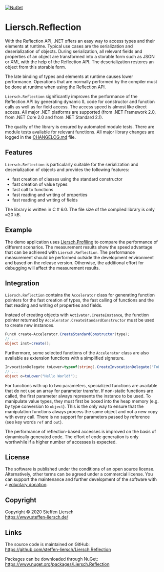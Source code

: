 [![NuGet](https://img.shields.io/nuget/v/Liersch.Reflection.svg)](https://www.nuget.org/packages/Liersch.Reflection)

# Liersch.Reflection

With the Reflection API, .NET offers an easy way to access types and their elements at runtime. Typical use cases are the serialization and deserialization of objects. During serialization, all relevant fields and properties of an object are transformed into a storable form such as JSON or XML with the help of the Reflection API. The deserialization restores an object from this storable form.

The late binding of types and elements at runtime causes lower performance. Operations that are normally performed by the compiler must be done at runtime when using the Reflection API.

`Liersch.Reflection` significantly improves the performance of the Reflection API by generating dynamic IL code for constructor and function calls as well as for field access. The access speed is almost like direct access. All major .NET platforms are supported (from .NET Framework 2.0, from .NET Core 2.0 and from .NET Standard 2.1).

The quality of the library is ensured by automated module tests. There are module tests available for relevant functions. All major library changes are logged in the [CHANGELOG.md](https://github.com/steffen-liersch/Liersch.Reflection/blob/main/CHANGELOG.md) file.

## Features

`Liersch.Reflection` is particularly suitable for the serialization and deserialization of objects and provides the following features:

- fast creation of classes using the standard constructor
- fast creation of value types
- fast call to functions
- fast reading and writing of properties
- fast reading and writing of fields

The library is written in C # 6.0. The file size of the compiled library is only ≈20 kB.

## Example

The demo application uses [Liersch.Profiling](https://github.com/steffen-liersch/Liersch.Profiling) to compare the performance of different scenarios. The measurement results show the speed advantage that can be achieved with `Liersch.Reflection`. The performance measurement should be performed outside the development environment and based on the release version. Otherwise, the additional effort for debugging will affect the measurement results.

## Integration

`Liersch.Reflection` contains the `Accelerator` class for generating function pointers for the fast creation of types, the fast calling of functions and the fast reading and writing of properties and fields.

Instead of creating objects with `Activator.CreateInstance`, the function pointer returned by `Accelerator.CreateStandardConstructor` must be used to create new instances.

```cs
Func0 create=Accelerator.CreateStandardConstructor(type);
// ...
object inst=create();
```

Furthermore, some selected functions of the `Accelerator` class are also available as extension functions with a simplified signature.

```cs
InvocationDelegate toLower=typeof(string).CreateInvocationDelegate("ToLowerInvariant");
// ...
object o=toLower("Hello World!");
```

For functions with up to two parameters, specialized functions are available that do not use an array for parameter transfer. If non-static functions are called, the first parameter always represents the instance to be used. To manipulate value types, they must first be boxed into the heap memory (e.g. by type conversion to `object`). This is the only way to ensure that the manipulation functions always process the same object and not a new copy with every call. There is no support for parameters passed by reference (see key words `ref` and `out`).

The performance of reflection-based accesses is improved on the basis of dynamically generated code. The effort of code generation is only worthwhile if a higher number of accesses is expected.

## License

The software is published under the conditions of an open source license. Alternatively, other terms can be agreed under a commercial license. You can support the maintenance and further development of the software with a [voluntary donation](https://www.paypal.com/cgi-bin/webscr?cmd=_s-xclick&hosted_button_id=NVXEQCNGJFK92).

## Copyright

Copyright © 2020 Steffen Liersch  
https://www.steffen-liersch.de/

## Links

The source code is maintained on GitHub:  
https://github.com/steffen-liersch/Liersch.Reflection

Packages can be downloaded through NuGet:  
https://www.nuget.org/packages/Liersch.Reflection
